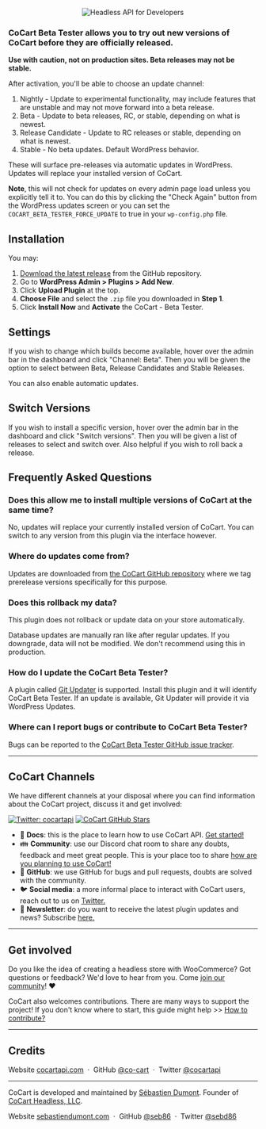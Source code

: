 <p align="center"><img src="https://raw.githubusercontent.com/co-cart/co-cart/trunk/.wordpress-org/banner-772x250.png" alt="Headless API for Developers" /></p>

### CoCart Beta Tester allows you to try out new versions of CoCart before they are officially released.

**Use with caution, not on production sites. Beta releases may not be stable.**

After activation, you'll be able to choose an update channel:

1. Nightly - Update to experimental functionality, may include features that are unstable and may not move forward into a beta release.
2. Beta - Update to beta releases, RC, or stable, depending on what is newest.
3. Release Candidate - Update to RC releases or stable, depending on what is newest.
4. Stable - No beta updates. Default WordPress behavior.

These will surface pre-releases via automatic updates in WordPress. Updates will replace your installed version of CoCart.

**Note**, this will not check for updates on every admin page load unless you explicitly tell it to. You can do this by clicking the "Check Again" button from the WordPress updates screen or you can set the `COCART_BETA_TESTER_FORCE_UPDATE` to true in your `wp-config.php` file.

## Installation

You may:

1. [Download the latest release](https://github.com/co-cart/cocart-beta-tester/releases) from the GitHub repository.
2. Go to **WordPress Admin > Plugins > Add New**.
3. Click **Upload Plugin** at the top.
4. **Choose File** and select the `.zip` file you downloaded in **Step 1**.
5. Click **Install Now** and **Activate** the CoCart - Beta Tester.

## Settings

If you wish to change which builds become available, hover over the admin bar in the dashboard and click "Channel: Beta". Then you will be given the option to select between Beta, Release Candidates and Stable Releases.

You can also enable automatic updates.

## Switch Versions

If you wish to install a specific version, hover over the admin bar in the dashboard and click "Switch versions". Then you will be given a list of releases to select and switch over. Also helpful if you wish to roll back a release.

## Frequently Asked Questions

### Does this allow me to install multiple versions of CoCart at the same time?

No, updates will replace your currently installed version of CoCart. You can switch to any version from this plugin via the interface however.

### Where do updates come from?

Updates are downloaded from [the CoCart GitHub repository](https://github.com/co-cart/co-cart) where we tag prerelease versions specifically for this purpose.

### Does this rollback my data?

This plugin does not rollback or update data on your store automatically.

Database updates are manually ran like after regular updates. If you downgrade, data will not be modified. We don't recommend using this in production.

### How do I update the CoCart Beta Tester?

A plugin called [Git Updater](https://git-updater.com/) is supported. Install this plugin and it will identify CoCart Beta Tester. If an update is available, Git Updater will provide it via WordPress Updates.

### Where can I report bugs or contribute to CoCart Beta Tester?

Bugs can be reported to the [CoCart Beta Tester GitHub issue tracker](https://github.com/co-cart/cocart-beta-tester/issues).

---

## CoCart Channels

We have different channels at your disposal where you can find information about the CoCart project, discuss it and get involved:

[![Twitter: cocartapi](https://img.shields.io/twitter/follow/cocartapi?style=social)](https://twitter.com/cocartapi) [![CoCart GitHub Stars](https://img.shields.io/github/stars/co-cart/co-cart?style=social)](https://github.com/co-cart/co-cart)

<ul>
  <li>📖 <strong>Docs</strong>: this is the place to learn how to use CoCart API. <a href="https://cocartapi.com/docs/">Get started!</a></li>
  <li>👪 <strong>Community</strong>: use our Discord chat room to share any doubts, feedback and meet great people. This is your place too to share <a href="https://cocartapi.com/community/?utm_medium=repo&utm_source=github.com&utm_campaign=readme&utm_content=cocart">how are you planning to use CoCart!</a></li>
  <li>🐞 <strong>GitHub</strong>: we use GitHub for bugs and pull requests, doubts are solved with the community.</li>
  <li>🐦 <strong>Social media</strong>: a more informal place to interact with CoCart users, reach out to us on <a href="https://twitter.com/cocartapi">Twitter.</a></li>
  <li>💌 <strong>Newsletter</strong>: do you want to receive the latest plugin updates and news? Subscribe <a href="https://xyz.us1.list-manage.com/subscribe?u=48ead612ad85b23fe2239c6e3&id=d462357844i">here.</a></li>
</ul>

---

## Get involved

Do you like the idea of creating a headless store with WooCommerce? Got questions or feedback? We'd love to hear from you. Come [join our community](https://cocartapi.com/community/?utm_medium=repo&utm_source=github.com&utm_campaign=readme&utm_content=cocart)! ❤️

CoCart also welcomes contributions. There are many ways to support the project! If you don't know where to start, this guide might help >> [How to contribute?](https://github.com/co-cart/co-cart/blob/development/.github/CONTRIBUTING.md)

---

## Credits

Website [cocartapi.com](https://cocartapi.com) &nbsp;&middot;&nbsp;
GitHub [@co-cart](https://github.com/co-cart) &nbsp;&middot;&nbsp;
Twitter [@cocartapi](https://twitter.com/cocartapi)

---

CoCart is developed and maintained by [Sébastien Dumont](https://github.com/seb86).
Founder of [CoCart Headless, LLC](https://github.com/cocart-headless).

Website [sebastiendumont.com](https://sebastiendumont.com) &nbsp;&middot;&nbsp;
GitHub [@seb86](https://github.com/seb86) &nbsp;&middot;&nbsp;
Twitter [@sebd86](https://twitter.com/sebd86)